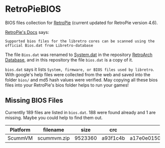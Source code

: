 # RetroPieBIOS

BIOS files collection for [RetroPie](https://retropie.org.uk) (current updated for RetroPie version 4.6).

[RetroPie's Docs](https://retropie.org.uk/docs/BIOS/) says:

    Supported bios files for the libretro cores can be scanned using the official Bios.dat from Libretro-database

The file `Bios.dat` was renamed to [System.dat](https://raw.githubusercontent.com/libretro/libretro-database/master/dat/System.dat) in the repository [RetroArch Database](https://github.com/libretro/libretro-database), and in this repository the file `bios.dat` is a copy of it.

`bios.dat` says it lists `System, firmware, or BIOS files used by libretro`. With google's help files were collected from the web and saved into the folder `bios/` and md5 hash values were verified. May copying all these bios files into your RetroPie's bios folder helps to run your games!

## Missing BIOS Files

Currentlly 189 files are listed in `bios.dat`. 188 were found already and 1 are missing. Maybe you could help to find them out.

| Platform | filename    | size    | crc      | md5                              | sha1                                     |
| -------- | ----------- | ------- | -------- | -------------------------------- | ---------------------------------------- |
| ScummVM  | scummvm.zip | 9523360 | a93f1c4b | a17e0e0150155400d8cced329563d9c8 | 718c1a00d38e0810a1ad0ffde79f73447f846f01 |

